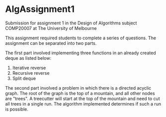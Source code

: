 # AlgAssignment1
Submission for assignment 1 in the Design of Algorithms subject COMP20007 at The University of Melbourne

This assignment required students to complete a series of questions. The assignment can be separated into two parts.

The first part involved implementing three functions in an already created deque as listed below:
1. Iterative reverse
2. Recursive reverse
3. Split deque

The second part involved a problem in which there is a directed acyclic graph. The root of the graph is the top of a mountain, and all other nodes are "trees". A treecutter will start at the top of the mountain and need to cut all trees in a single run. The algorithm implemented determines if such a run is possible.
